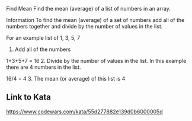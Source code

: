 Find Mean
Find the mean (average) of a list of numbers in an array.

Information
To find the mean (average) of a set of numbers add all of the numbers together and divide by the number of values in the list.

For an example list of 1, 3, 5, 7

1. Add all of the numbers

1+3+5+7 = 16
2. Divide by the number of values in the list. In this example there are 4 numbers in the list.

16/4 = 4
3. The mean (or average) of this list is 4

## Link to Kata
https://www.codewars.com/kata/55d277882e139d0b6000005d